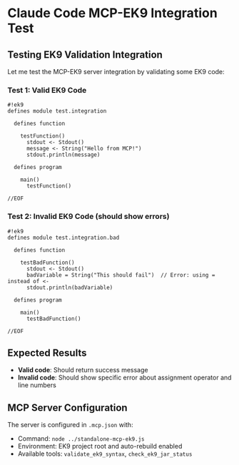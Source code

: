 # Claude Code MCP-EK9 Integration Test

## Testing EK9 Validation Integration

Let me test the MCP-EK9 server integration by validating some EK9 code:

### Test 1: Valid EK9 Code
```ek9
#!ek9
defines module test.integration

  defines function
  
    testFunction()
      stdout <- Stdout()
      message <- String("Hello from MCP!")
      stdout.println(message)

  defines program
  
    main()
      testFunction()

//EOF
```

### Test 2: Invalid EK9 Code (should show errors)
```ek9
#!ek9
defines module test.integration.bad

  defines function
  
    testBadFunction()
      stdout <- Stdout()
      badVariable = String("This should fail")  // Error: using = instead of <-
      stdout.println(badVariable)

  defines program
  
    main()
      testBadFunction()

//EOF
```

## Expected Results

- **Valid code**: Should return success message
- **Invalid code**: Should show specific error about assignment operator and line numbers

## MCP Server Configuration

The server is configured in `.mcp.json` with:
- Command: `node ../standalone-mcp-ek9.js`
- Environment: EK9 project root and auto-rebuild enabled
- Available tools: `validate_ek9_syntax`, `check_ek9_jar_status`